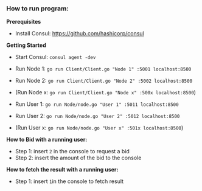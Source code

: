 ### How to run program: ###

**Prerequisites** 

- Install Consul: https://github.com/hashicorp/consul 

**Getting Started**

- Start Consul: ```consul agent -dev```
- Run Node 1: ```go run Client/Client.go "Node 1" :5001 localhost:8500```
- Run Node 2: ```go run Client/Client.go "Node 2" :5002 localhost:8500```
- (Run Node x: ```go run Client/Client.go "Node x" :500x localhost:8500```)

- Run User 1: ```go run Node/node.go "User 1" :5011 localhost:8500```
- Run User 2: ```go run Node/node.go "User 2" :5012 localhost:8500```
- (Run User x: ```go run Node/node.go "User x" :501x localhost:8500```)

**How to Bid with a running user:** 
- Step 1: insert ```2``` in the console to request a bid
- Step 2: insert the amount of the bid to the console

**How to fetch the result with a running user:**
- Step 1: insert ```1```in the console to fetch result
